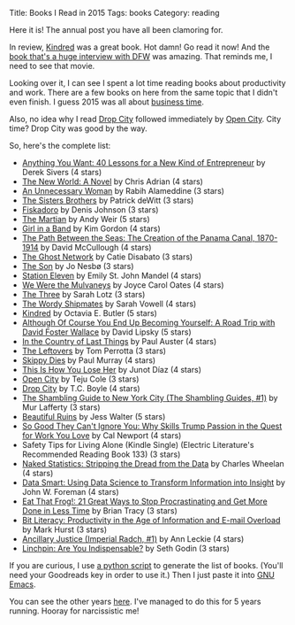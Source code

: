Title: Books I Read in 2015
Tags: books
Category: reading

Here it is! The annual post you have all been clamoring for.

In review, [Kindred](http://www.amazon.com/gp/search?keywords=9780807083697&amp;index=books&amp;linkCode=qs&amp;tag=slackorama-20)
was a great book. Hot damn! Go read it now! And the
[book that's a huge interview with DFW](http://www.amazon.com/gp/product/030759243X/ref=as_li_tl?ie=UTF8&camp=1789&creative=390957&creativeASIN=030759243X&linkCode=as2&tag=slackorama-20&linkId=HXYF7UBH6TUKUY3E)
was amazing. That reminds me, I need to see that movie.

Looking over it, I can see I spent a lot time reading books about productivity
and work. There are a few books on here from the same topic that I didn't even
finish. I guess 2015 was all about
[business time](https://www.youtube.com/watch?v=fpIRBdUYBE0).

Also, no idea why I read [Drop City](http://www.amazon.com/gp/search?keywords=9780670031726&amp;index=books&amp;linkCode=qs&amp;tag=slackorama-20)
followed immediately by [Open City](http://www.amazon.com/gp/search?keywords=9781400068098&amp;index=books&amp;linkCode=qs&amp;tag=slackorama-20).
City time? Drop City was good by the way.

So, here's the complete list:

<ul>
<li><a href="http://www.amazon.com/gp/search?keywords=9781936719112&amp;index=books&amp;linkCode=qs&amp;tag=slackorama-20">Anything You Want: 40 Lessons for a New Kind of Entrepreneur</a> by Derek Sivers (4 stars)</li>
<li><a href="http://www.amazon.com/gp/search?keywords=9780374221812&amp;index=books&amp;linkCode=qs&amp;tag=slackorama-20">The New World: A Novel</a> by Chris Adrian (4 stars)</li>
<li><a href="http://www.amazon.com/gp/search?keywords=9780802122940&amp;index=books&amp;linkCode=qs&amp;tag=slackorama-20">An Unnecessary Woman</a> by Rabih Alameddine (3 stars)</li>
<li><a href="http://www.amazon.com/gp/search?keywords=9780062041265&amp;index=books&amp;linkCode=qs&amp;tag=slackorama-20">The Sisters Brothers</a> by Patrick deWitt (3 stars)</li>
<li><a href="http://www.amazon.com/gp/search?keywords=9780060976095&amp;index=books&amp;linkCode=qs&amp;tag=slackorama-20">Fiskadoro</a> by Denis Johnson (3 stars)</li>
<li><a href="http://www.amazon.com/gp/search?keywords=9780804139021&amp;index=books&amp;linkCode=qs&amp;tag=slackorama-20">The Martian</a> by Andy Weir (5 stars)</li>
<li><a href="http://www.amazon.com/gp/search?keywords=9780062295897&amp;index=books&amp;linkCode=qs&amp;tag=slackorama-20">Girl in a Band</a> by Kim Gordon (4 stars)</li>
<li><a href="http://www.amazon.com/gp/search?keywords=9780743262132&amp;index=books&amp;linkCode=qs&amp;tag=slackorama-20">The Path Between the Seas: The Creation of the Panama Canal, 1870-1914</a> by David McCullough (4 stars)</li>
<li><a href="http://www.amazon.com/gp/search?keywords=9781612194349&amp;index=books&amp;linkCode=qs&amp;tag=slackorama-20">The Ghost Network</a> by Catie Disabato (3 stars)</li>
<li><a href="http://www.amazon.com/gp/search?keywords=9780385351379&amp;index=books&amp;linkCode=qs&amp;tag=slackorama-20">The Son</a> by Jo Nesbø (3 stars)</li>
<li><a href="http://www.amazon.com/gp/search?keywords=9780385353304&amp;index=books&amp;linkCode=qs&amp;tag=slackorama-20">Station Eleven</a> by Emily St. John Mandel (4 stars)</li>
<li><a href="http://www.amazon.com/gp/search?keywords=9780452282827&amp;index=books&amp;linkCode=qs&amp;tag=slackorama-20">We Were the Mulvaneys</a> by Joyce Carol Oates (4 stars)</li>
<li><a href="http://www.amazon.com/gp/search?keywords=9780316242905&amp;index=books&amp;linkCode=qs&amp;tag=slackorama-20">The Three</a> by Sarah Lotz (3 stars)</li>
<li><a href="http://www.amazon.com/gp/search?keywords=9781594489990&amp;index=books&amp;linkCode=qs&amp;tag=slackorama-20">The Wordy Shipmates</a> by Sarah Vowell (4 stars)</li>
<li><a href="http://www.amazon.com/gp/search?keywords=9780807083697&amp;index=books&amp;linkCode=qs&amp;tag=slackorama-20">Kindred</a> by Octavia E. Butler (5 stars)</li>
<li><a
href="http://www.amazon.com/gp/product/030759243X/ref=as_li_tl?ie=UTF8&camp=1789&creative=390957&creativeASIN=030759243X&linkCode=as2&tag=slackorama-20&linkId=HXYF7UBH6TUKUY3E">Although
Of Course You End Up Becoming Yourself: A Road Trip with David Foster
Wallace</a> by David Lipsky (5 stars)</li>
<li><a href="http://www.amazon.com/gp/search?keywords=9783425040844&amp;index=books&amp;linkCode=qs&amp;tag=slackorama-20">In the Country of Last Things</a> by Paul Auster (4 stars)</li>
<li><a href="http://www.amazon.com/gp/search?keywords=9780312358341&amp;index=books&amp;linkCode=qs&amp;tag=slackorama-20">The Leftovers</a> by Tom Perrotta (3 stars)</li>
<li><a href="http://www.amazon.com/gp/search?keywords=9780865479432&amp;index=books&amp;linkCode=qs&amp;tag=slackorama-20">Skippy Dies</a> by Paul Murray (4 stars)</li>
<li><a href="http://www.amazon.com/gp/search?keywords=9781594487361&amp;index=books&amp;linkCode=qs&amp;tag=slackorama-20">This Is How You Lose Her</a> by Junot Díaz (4 stars)</li>
<li><a href="http://www.amazon.com/gp/search?keywords=9781400068098&amp;index=books&amp;linkCode=qs&amp;tag=slackorama-20">Open City</a> by Teju Cole (3 stars)</li>
<li><a href="http://www.amazon.com/gp/search?keywords=9780670031726&amp;index=books&amp;linkCode=qs&amp;tag=slackorama-20">Drop City</a> by T.C. Boyle (4 stars)</li>
<li><a href="http://www.amazon.com/gp/search?keywords=9780316221177&amp;index=books&amp;linkCode=qs&amp;tag=slackorama-20">The Shambling Guide to New York City (The Shambling Guides, #1)</a> by Mur Lafferty (3 stars)</li>
<li><a href="http://www.amazon.com/gp/search?keywords=9780061928123&amp;index=books&amp;linkCode=qs&amp;tag=slackorama-20">Beautiful Ruins</a> by Jess Walter (5 stars)</li>
<li><a href="http://www.amazon.com/gp/search?keywords=9781455509102&amp;index=books&amp;linkCode=qs&amp;tag=slackorama-20">So Good They Can't Ignore You: Why Skills Trump Passion in the Quest for Work You Love</a> by Cal Newport (4 stars)</li>
<li>Safety Tips for Living Alone (Kindle Single) (Electric Literature's Recommended Reading Book 133) (3 stars)</li>
<li><a href="http://www.amazon.com/gp/search?keywords=9780393071955&amp;index=books&amp;linkCode=qs&amp;tag=slackorama-20">Naked Statistics: Stripping the Dread from the Data</a> by Charles Wheelan (4 stars)</li>
<li><a href="http://www.amazon.com/gp/search?keywords=9781118661468&amp;index=books&amp;linkCode=qs&amp;tag=slackorama-20">Data Smart: Using Data Science to Transform Information into Insight</a> by John W. Foreman (4 stars)</li>
<li><a href="http://www.amazon.com/gp/search?keywords=9781576754221&amp;index=books&amp;linkCode=qs&amp;tag=slackorama-20">Eat That Frog!: 21 Great Ways to Stop Procrastinating and Get More Done in Less Time</a> by Brian Tracy (3 stars)</li>
<li><a href="http://www.amazon.com/gp/search?keywords=9780979368103&amp;index=books&amp;linkCode=qs&amp;tag=slackorama-20">Bit Literacy: Productivity in the Age of Information and E-mail Overload</a> by Mark Hurst (3 stars)</li>
<li><a href="http://www.amazon.com/gp/search?keywords=9780316246620&amp;index=books&amp;linkCode=qs&amp;tag=slackorama-20">Ancillary Justice (Imperial Radch, #1)</a> by Ann Leckie (4 stars)</li>
<li><a href="http://www.amazon.com/gp/search?keywords=9781591843160&amp;index=books&amp;linkCode=qs&amp;tag=slackorama-20">Linchpin: Are You Indispensable?</a> by Seth Godin (3 stars)</li>
</ul>

If you are curious, I use
[a python script](https://gist.github.com/d879bafad762d1c2b2c3) to generate
the list of books. (You'll need your Goodreads key in order to use it.) Then I
just paste it into [GNU Emacs](https://www.gnu.org/software/emacs/).

You can see the other years [here]({tag}books). I've managed to do this for 5
years running. Hooray for narcissistic me!

